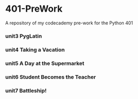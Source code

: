 # 401-PreWork
A repository of my codecademy pre-work for the Python 401

### unit3 PygLatin


### unit4 Taking a Vacation


### unit5 A Day at the Supermarket


### unit6 Student Becomes the Teacher



### unit7 Battleship!
